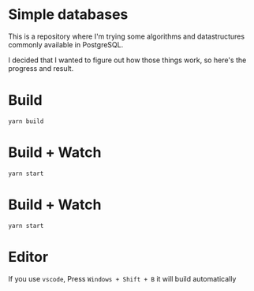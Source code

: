 # Simple databases

This is a repository where I'm trying some algorithms and datastructures commonly available in PostgreSQL.

I decided that I wanted to figure out how those things work, so here's the progress and result.

# Build

```
yarn build
```

# Build + Watch

```
yarn start
```

# Build + Watch

```
yarn start
```

# Editor

If you use `vscode`, Press `Windows + Shift + B` it will build automatically
